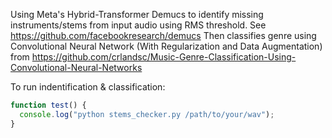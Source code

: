 Using Meta's Hybrid-Transformer Demucs to identify missing instruments/stems from input audio using RMS threshold. See https://github.com/facebookresearch/demucs
Then classifies genre using Convolutional Neural Network (With Regularization and Data Augmentation) from https://github.com/crlandsc/Music-Genre-Classification-Using-Convolutional-Neural-Networks




To run indentification & classification:
```javascript
function test() {
  console.log("python stems_checker.py /path/to/your/wav");
}